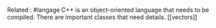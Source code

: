Related : #langage
C++ is an object-oriented language that needs to be compiled. There are important classes that need details.
[[vectors]]
